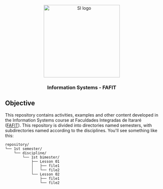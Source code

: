 <p align="center">
    <img src="https://github.com/lucasmgon/InformationSystems-FAFIT/blob/master/images/logo.png" alt="SI logo" width="250" height="239">
</p>

<h3 align="center">Information Systems - FAFIT</h3>

## Objective

This repository contains activities, examples and other content developed in the Information Systems course at Faculdades Integradas de Itararé ([FAFIT](https://faculdadefafit.edu.br/)).
This repository is divided into directories named semesters, with subdirectories named according to the disciplines. You'll see something like this:

```text
repository/
└── 1st semester/
	└── discipline/
	    └── 1st bimester/
	        ├── Lesson 01
		    │   ├── file1
		    │   └── file2
	        └── Lesson 02
		        ├── file1
		        └── file2
```